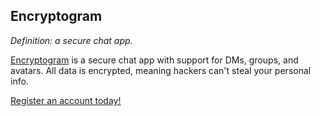 ## Encryptogram
*Definition: a secure chat app.*

[Encryptogram](https://encryptogram.co.uk) is a secure chat app with support for DMs, groups, and avatars.
All data is encrypted, meaning hackers can't steal your personal info.

[Register an account today!](https://encryptogram.co.uk/Register)
